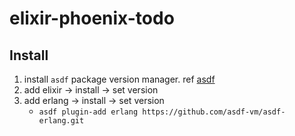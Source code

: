 # elixir-phoenix-todo

## Install

1. install ```asdf``` package version manager. ref [asdf](https://asdf-vm.com/)
2. add elixir -> install -> set version
3. add erlang -> install -> set version
    - ```asdf plugin-add erlang https://github.com/asdf-vm/asdf-erlang.git```
